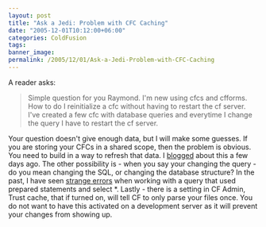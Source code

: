 ```yaml
---
layout: post
title: "Ask a Jedi: Problem with CFC Caching"
date: "2005-12-01T10:12:00+06:00"
categories: ColdFusion 
tags: 
banner_image: 
permalink: /2005/12/01/Ask-a-Jedi-Problem-with-CFC-Caching
---
```


A reader asks:

<blockquote>
Simple question for you Raymond. I'm new using cfcs and cfforms. How to do I reinitialize a cfc without having to restart the cf server. I've created a few cfc with database queries and everytime I change the query I have to restart the cf server.
</blockquote>

Your question doesn't give enough data, but I will make some guesses. If you are storing your CFCs in a shared scope, then the problem is obvious. You need to build in a way to refresh that data. I <a href="http://ray.camdenfamily.com/index.cfm/2005/11/28/Ask-a-Jedi-Refreshing-Application-Variables">blogged</a> about this a few days ago. The other possibility is - when you say your changing the query - do you mean changing the SQL, or changing the database structure? In the past, I have seen <a href="http://ray.camdenfamily.com/index.cfm?mode=entry&entry=3CE1E9A7-C54A-6BD7-28FDC5E5009DB1E4">strange errors</a> when working with a query that used prepared statements and select *. Lastly - there is a setting in CF Admin, Trust cache, that if turned on, will tell CF to only parse your files once. You do not want to have this activated on a development server as it will prevent your changes from showing up.